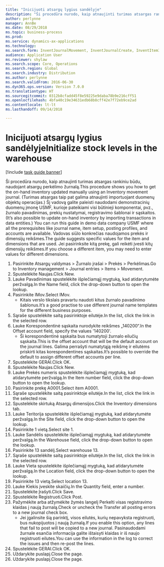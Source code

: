 ```yaml
--- 
title: "Inicijuoti atsargų lygius sandėlyje"
description: "Ši procedūra nurodo, kaip atnaujinti turimas atsargas rankiniu būdu, naudojant atsargų perkėlimo žurnalą."
author: perlynne
manager: AnnBe
ms.date: 08/29/2018
ms.topic: business-process
ms.prod: 
ms.service: dynamics-ax-applications
ms.technology: 
ms.search.form: InventJournalMovement, InventJournalCreate, InventItemIdLookupSimple, InventLocationIdLookup, WMSLocationIdLookup
audience: Application User
ms.reviewer: shylaw
ms.search.scope: Core, Operations
ms.search.region: Global
ms.search.industry: Distribution
ms.author: perlynne
ms.search.validFrom: 2016-06-30
ms.dyn365.ops.version: Version 7.0.0
ms.translationtype: HT
ms.sourcegitcommit: 0312b8cfadd45f8e59225e9daba78b9e216cff51
ms.openlocfilehash: 4bfa40c19e34631edb68b8cff42e7f72eb9ce2ad
ms.contentlocale: lt-lt
ms.lasthandoff: 09/14/2018

---
```

# <a name="initialize-stock-levels-in-the-warehouse"></a><span data-ttu-id="a2caa-103">Inicijuoti atsargų lygius sandėlyje</span><span class="sxs-lookup"><span data-stu-id="a2caa-103">Initialize stock levels in the warehouse</span></span>

[!include [task guide banner](../../includes/task-guide-banner.md)]

<span data-ttu-id="a2caa-104">Ši procedūra nurodo, kaip atnaujinti turimas atsargas rankiniu būdu, naudojant atsargų perkėlimo žurnalą.</span><span class="sxs-lookup"><span data-stu-id="a2caa-104">This procedure shows you how to get the on-hand inventory updated manually using an Inventory movement journal.</span></span> <span data-ttu-id="a2caa-105">(Turimas atsargas taip pat galima atnaujinti importuojant duomenų objektų operacijas.) Šį vadovą galite paleisti naudodami demonstracinių duomenų įmonę USMF, kurioje pateikiami visi būtinieji komponentai, pvz., žurnalo pavadinimas, prekių nustatymai, registravimo šablonai ir sąskaitos.</span><span class="sxs-lookup"><span data-stu-id="a2caa-105">(It’s also possible to update on-hand inventory by importing transactions in data entities.) You can run this guide in demo data company USMF where all the prerequisites like journal name, item setup, posting profiles, and accounts are available.</span></span> <span data-ttu-id="a2caa-106">Vadovas siūlo konkrečias naudojamos prekės ir dimensijų reikšmes.</span><span class="sxs-lookup"><span data-stu-id="a2caa-106">The guide suggests specific values for the item and dimensions that are used.</span></span> <span data-ttu-id="a2caa-107">Jei pasirinksite kitą prekę, gali reikėti įvesti kitų dimensijų reikšmes.</span><span class="sxs-lookup"><span data-stu-id="a2caa-107">If you choose a different item, you may need to enter values for different dimensions.</span></span>

1. <span data-ttu-id="a2caa-108">Pasirinkite Atsargų valdymas > Žurnalo įrašai > Prekės > Perkėlimas.</span><span class="sxs-lookup"><span data-stu-id="a2caa-108">Go to Inventory management > Journal entries > Items > Movement.</span></span>
2. <span data-ttu-id="a2caa-109">Spustelėkite Naujas.</span><span class="sxs-lookup"><span data-stu-id="a2caa-109">Click New.</span></span>
3. <span data-ttu-id="a2caa-110">Lauke Pavadinimas spustelėkite išplečiamąjį mygtuką, kad atidarytumėte peržvalgą.</span><span class="sxs-lookup"><span data-stu-id="a2caa-110">In the Name field, click the drop-down button to open the lookup.</span></span>
4. <span data-ttu-id="a2caa-111">Pasirinkite IMov.</span><span class="sxs-lookup"><span data-stu-id="a2caa-111">Select IMov.</span></span>
    * <span data-ttu-id="a2caa-112">Kitais verslo tikslais pravartu naudoti kitus žurnalo pavadinimo šablonus.</span><span class="sxs-lookup"><span data-stu-id="a2caa-112">It’s a good practise to use different journal name templates for the different business purposes.</span></span>  
5. <span data-ttu-id="a2caa-113">Sąraše spustelėkite saitą pasirinktoje eilutėje.</span><span class="sxs-lookup"><span data-stu-id="a2caa-113">In the list, click the link in the selected row.</span></span>
6. <span data-ttu-id="a2caa-114">Lauke Korespondentinė sąskaita nurodykite reikšmes „140200“.</span><span class="sxs-lookup"><span data-stu-id="a2caa-114">In the Offset account field, specify the values '140200'.</span></span>
    * <span data-ttu-id="a2caa-115">Ši korespondentinė sąskaita bus numatytoji žurnalo eilučių sąskaita.</span><span class="sxs-lookup"><span data-stu-id="a2caa-115">This is the offset account that will be the default account on the journal lines.</span></span> <span data-ttu-id="a2caa-116">Galima perrašyti numatytąją reikšmę ir eilutėms priskirti kitas korespondentines sąskaitas.</span><span class="sxs-lookup"><span data-stu-id="a2caa-116">It’s possible to override the default to assign different offset accounts per line.</span></span>  
7. <span data-ttu-id="a2caa-117">Spustelėkite GERAI.</span><span class="sxs-lookup"><span data-stu-id="a2caa-117">Click OK.</span></span>
8. <span data-ttu-id="a2caa-118">Spustelėkite Naujas.</span><span class="sxs-lookup"><span data-stu-id="a2caa-118">Click New.</span></span>
9. <span data-ttu-id="a2caa-119">Lauke Prekės numeris spustelėkite išplečiamąjį mygtuką, kad atidarytumėte peržvalgą.</span><span class="sxs-lookup"><span data-stu-id="a2caa-119">In the Item number field, click the drop-down button to open the lookup.</span></span>
10. <span data-ttu-id="a2caa-120">Pasirinkite prekę A0001.</span><span class="sxs-lookup"><span data-stu-id="a2caa-120">Select item A0001.</span></span>
11. <span data-ttu-id="a2caa-121">Sąraše spustelėkite saitą pasirinktoje eilutėje.</span><span class="sxs-lookup"><span data-stu-id="a2caa-121">In the list, click the link in the selected row.</span></span>
12. <span data-ttu-id="a2caa-122">Spustelėkite skirtuką Atsargų dimensijos.</span><span class="sxs-lookup"><span data-stu-id="a2caa-122">Click the Inventory dimensions tab.</span></span>
13. <span data-ttu-id="a2caa-123">Lauke Teritorija spustelėkite išplečiamąjį mygtuką, kad atidarytumėte peržvalgą.</span><span class="sxs-lookup"><span data-stu-id="a2caa-123">In the Site field, click the drop-down button to open the lookup.</span></span>
14. <span data-ttu-id="a2caa-124">Pasirinkite 1 vietą.</span><span class="sxs-lookup"><span data-stu-id="a2caa-124">Select site 1.</span></span>
15. <span data-ttu-id="a2caa-125">Lauke Sandėlis spustelėkite išplečiamąjį mygtuką, kad atidarytumėte peržvalgą.</span><span class="sxs-lookup"><span data-stu-id="a2caa-125">In the Warehouse field, click the drop-down button to open the lookup.</span></span>
16. <span data-ttu-id="a2caa-126">Pasirinkite 13 sandėlį.</span><span class="sxs-lookup"><span data-stu-id="a2caa-126">Select warehouse 13.</span></span>
17. <span data-ttu-id="a2caa-127">Sąraše spustelėkite saitą pasirinktoje eilutėje.</span><span class="sxs-lookup"><span data-stu-id="a2caa-127">In the list, click the link in the selected row.</span></span>
18. <span data-ttu-id="a2caa-128">Lauke Vieta spustelėkite išplečiamąjį mygtuką, kad atidarytumėte peržvalgą.</span><span class="sxs-lookup"><span data-stu-id="a2caa-128">In the Location field, click the drop-down button to open the lookup.</span></span>
19. <span data-ttu-id="a2caa-129">Pasirinkite 13 vietą.</span><span class="sxs-lookup"><span data-stu-id="a2caa-129">Select location 13.</span></span>
20. <span data-ttu-id="a2caa-130">Lauke Kiekis įveskite skaičių.</span><span class="sxs-lookup"><span data-stu-id="a2caa-130">In the Quantity field, enter a number.</span></span>
21. <span data-ttu-id="a2caa-131">Spustelėkite Įrašyti.</span><span class="sxs-lookup"><span data-stu-id="a2caa-131">Click Save.</span></span>
22. <span data-ttu-id="a2caa-132">Spustelėkite Registruoti.</span><span class="sxs-lookup"><span data-stu-id="a2caa-132">Click Post.</span></span>
23. <span data-ttu-id="a2caa-133">Pažymėkite arba atžymėkite žymės langelį Perkelti visas registravimo klaidas į naują žurnalą.</span><span class="sxs-lookup"><span data-stu-id="a2caa-133">Check or uncheck the Transfer all posting errors to a new journal check box.</span></span>
    * <span data-ttu-id="a2caa-134">Jei įgalinsite šią parinktį, visos eilutės, kurių nepavyksta registruoti, bus nukopijuotos į naują žurnalą.</span><span class="sxs-lookup"><span data-stu-id="a2caa-134">If you enable this option, any lines that fail to post will be copied to a new journal.</span></span> <span data-ttu-id="a2caa-135">Pasinaudodami žurnale esančia informacija galite ištaisyti klaidas ir iš naujo registruoti eilutes.</span><span class="sxs-lookup"><span data-stu-id="a2caa-135">You can use the information in the log to correct the issues and then re-post the lines.</span></span>  
24. <span data-ttu-id="a2caa-136">Spustelėkite GERAI.</span><span class="sxs-lookup"><span data-stu-id="a2caa-136">Click OK.</span></span>
25. <span data-ttu-id="a2caa-137">Uždarykite puslapį.</span><span class="sxs-lookup"><span data-stu-id="a2caa-137">Close the page.</span></span>
26. <span data-ttu-id="a2caa-138">Uždarykite puslapį.</span><span class="sxs-lookup"><span data-stu-id="a2caa-138">Close the page.</span></span>


